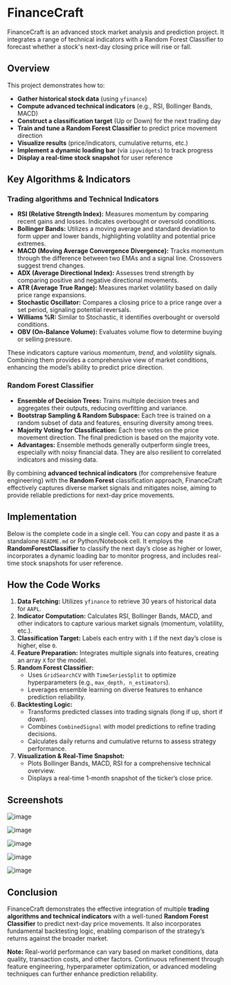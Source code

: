 <h1>FinanceCraft</h1>

<p>
FinanceCraft is an advanced stock market analysis and prediction project. It integrates a range of technical indicators with a Random Forest Classifier to forecast whether a stock's next-day closing price will rise or fall.
</p>

<h2>Overview</h2>
<p>
This project demonstrates how to:
</p>
<ul>
  <li><strong>Gather historical stock data</strong> (using <code>yfinance</code>)</li>
  <li><strong>Compute advanced technical indicators</strong> (e.g., RSI, Bollinger Bands, MACD)</li>
  <li><strong>Construct a classification target</strong> (Up or Down) for the next trading day</li>
  <li><strong>Train and tune a Random Forest Classifier</strong> to predict price movement direction</li>
  <li><strong>Visualize results</strong> (price/indicators, cumulative returns, etc.)</li>
  <li><strong>Implement a dynamic loading bar</strong> (via <code>ipywidgets</code>) to track progress</li>
  <li><strong>Display a real-time stock snapshot</strong> for user reference</li>
</ul>

<h2>Key Algorithms & Indicators</h2>

<h3>Trading algorithms and Technical Indicators</h3>
<ul>
  <li><strong>RSI (Relative Strength Index):</strong> Measures momentum by comparing recent gains and losses. Indicates overbought or oversold conditions.</li>
  <li><strong>Bollinger Bands:</strong> Utilizes a moving average and standard deviation to form upper and lower bands, highlighting volatility and potential price extremes.</li>
  <li><strong>MACD (Moving Average Convergence Divergence):</strong> Tracks momentum through the difference between two EMAs and a signal line. Crossovers suggest trend changes.</li>
  <li><strong>ADX (Average Directional Index):</strong> Assesses trend strength by comparing positive and negative directional movements.</li>
  <li><strong>ATR (Average True Range):</strong> Measures market volatility based on daily price range expansions.</li>
  <li><strong>Stochastic Oscillator:</strong> Compares a closing price to a price range over a set period, signaling potential reversals.</li>
  <li><strong>Williams %R:</strong> Similar to Stochastic, it identifies overbought or oversold conditions.</li>
  <li><strong>OBV (On-Balance Volume):</strong> Evaluates volume flow to determine buying or selling pressure.</li>
</ul>

<p>
These indicators capture various <em>momentum</em>, <em>trend</em>, and <em>volatility</em> signals. Combining them provides a comprehensive view of market conditions, enhancing the model’s ability to predict price direction.
</p>

<h3>Random Forest Classifier</h3>
<ul>
  <li><strong>Ensemble of Decision Trees:</strong> Trains multiple decision trees and aggregates their outputs, reducing overfitting and variance.</li>
  <li><strong>Bootstrap Sampling & Random Subspace:</strong> Each tree is trained on a random subset of data and features, ensuring diversity among trees.</li>
  <li><strong>Majority Voting for Classification:</strong> Each tree votes on the price movement direction. The final prediction is based on the majority vote.</li>
  <li><strong>Advantages:</strong> Ensemble methods generally outperform single trees, especially with noisy financial data. They are also resilient to correlated indicators and missing data.</li>
</ul>

<p>
By combining <strong>advanced technical indicators</strong> (for comprehensive feature engineering) with the <strong>Random Forest</strong> classification approach, FinanceCraft effectively captures diverse market signals and mitigates noise, aiming to provide reliable predictions for next-day price movements.
</p>

<h2>Implementation</h2>
<p>
Below is the complete code in a single cell. You can copy and paste it as a standalone <code>README.md</code> or Python/Notebook cell. It employs the <strong>RandomForestClassifier</strong> to classify the next day’s close as higher or lower, incorporates a dynamic loading bar to monitor progress, and includes real-time stock snapshots for user reference.
</p>
<h2>How the Code Works</h2>
<ol>
  <li><strong>Data Fetching:</strong> Utilizes <code>yfinance</code> to retrieve 30 years of historical data for <code>AAPL</code>.</li>
  <li><strong>Indicator Computation:</strong> Calculates RSI, Bollinger Bands, MACD, and other indicators to capture various market signals (momentum, volatility, etc.).</li>
  <li><strong>Classification Target:</strong> Labels each entry with <code>1</code> if the next day’s close is higher, else <code>0</code>.</li>
  <li><strong>Feature Preparation:</strong> Integrates multiple signals into features, creating an array <code>X</code> for the model.</li>
  <li><strong>Random Forest Classifier:</strong> 
    <ul>
      <li>Uses <code>GridSearchCV</code> with <code>TimeSeriesSplit</code> to optimize hyperparameters (e.g., <code>max_depth, n_estimators</code>).</li>
      <li>Leverages ensemble learning on diverse features to enhance prediction reliability.</li>
    </ul>
  </li>
  <li><strong>Backtesting Logic:</strong> 
    <ul>
      <li>Transforms predicted classes into trading signals (long if up, short if down).</li>
      <li>Combines <code>CombinedSignal</code> with model predictions to refine trading decisions.</li>
      <li>Calculates daily returns and cumulative returns to assess strategy performance.</li>
    </ul>
  </li>
  <li><strong>Visualization & Real-Time Snapshot:</strong> 
    <ul>
      <li>Plots Bollinger Bands, MACD, RSI for a comprehensive technical overview.</li>
      <li>Displays a real-time 1-month snapshot of the ticker’s close price.</li>
    </ul>
  </li>
</ol>
<h2>Screenshots</h2>

![image](https://github.com/user-attachments/assets/80ee058f-1616-4637-8ed6-a0ece0d7a0a3)

![image](https://github.com/user-attachments/assets/6372b14f-e130-4969-a30b-0084fc81452a)

![image](https://github.com/user-attachments/assets/61bf6fae-bb06-4b5d-92ca-a95e5c6738d3)

![image](https://github.com/user-attachments/assets/4e95c857-3943-4551-8abe-26a6389e293b)

![image](https://github.com/user-attachments/assets/d3a25fea-e4a6-4d87-8be2-ca6e760c545f)

<h2>Conclusion</h2>
<p>
FinanceCraft demonstrates the effective integration of multiple <strong>trading algorithms and technical indicators</strong> with a well-tuned <strong>Random Forest Classifier</strong> to predict next-day price movements. It also incorporates fundamental backtesting logic, enabling comparison of the strategy’s returns against the broader market.
</p>

<p>
<strong>Note:</strong> Real-world performance can vary based on market conditions, data quality, transaction costs, and other factors. Continuous refinement through feature engineering, hyperparameter optimization, or advanced modeling techniques can further enhance prediction reliability.
</p>
